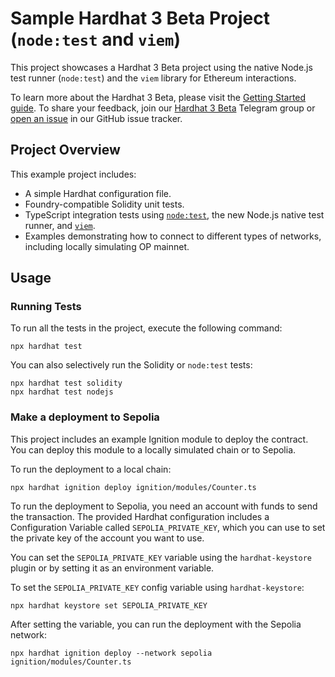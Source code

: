 # Sample Hardhat 3 Beta Project (`node:test` and `viem`)

This project showcases a Hardhat 3 Beta project using the native Node.js test
runner (`node:test`) and the `viem` library for Ethereum interactions.

To learn more about the Hardhat 3 Beta, please visit the
[Getting Started guide](https://hardhat.org/docs/getting-started#getting-started-with-hardhat-3).
To share your feedback, join our
[Hardhat 3 Beta](https://hardhat.org/hardhat3-beta-telegram-group) Telegram
group or [open an issue](https://github.com/NomicFoundation/hardhat/issues/new)
in our GitHub issue tracker.

## Project Overview

This example project includes:

- A simple Hardhat configuration file.
- Foundry-compatible Solidity unit tests.
- TypeScript integration tests using [`node:test`](nodejs.org/api/test.html),
  the new Node.js native test runner, and [`viem`](https://viem.sh/).
- Examples demonstrating how to connect to different types of networks,
  including locally simulating OP mainnet.

## Usage

### Running Tests

To run all the tests in the project, execute the following command:

```shell
npx hardhat test
```

You can also selectively run the Solidity or `node:test` tests:

```shell
npx hardhat test solidity
npx hardhat test nodejs
```

### Make a deployment to Sepolia

This project includes an example Ignition module to deploy the contract. You can
deploy this module to a locally simulated chain or to Sepolia.

To run the deployment to a local chain:

```shell
npx hardhat ignition deploy ignition/modules/Counter.ts
```

To run the deployment to Sepolia, you need an account with funds to send the
transaction. The provided Hardhat configuration includes a Configuration
Variable called `SEPOLIA_PRIVATE_KEY`, which you can use to set the private key
of the account you want to use.

You can set the `SEPOLIA_PRIVATE_KEY` variable using the `hardhat-keystore`
plugin or by setting it as an environment variable.

To set the `SEPOLIA_PRIVATE_KEY` config variable using `hardhat-keystore`:

```shell
npx hardhat keystore set SEPOLIA_PRIVATE_KEY
```

After setting the variable, you can run the deployment with the Sepolia network:

```shell
npx hardhat ignition deploy --network sepolia ignition/modules/Counter.ts
```
